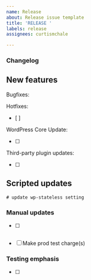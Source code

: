 ```yaml
---
name: Release
about: Release issue template
title: 'RELEASE '
labels: release
assignees: curtismchale

---
```


### Changelog

## New features

Bugfixes:

Hotfixes:
- [ ] 

WordPress Core Update:

- [ ] 

Third-party plugin updates:

- [ ]  

## Scripted updates
```
# update wp-stateless setting
```
### Manual updates
- [ ] 
  ```
  ```
- [ ] Make prod test charge(s)

### Testing emphasis
- [ ]
